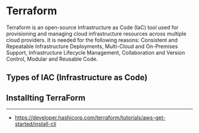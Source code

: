 # Terraform

Terraform is an open-source Infrastructure as Code (IaC) tool used for provisioning and managing cloud infrastructure resources across multiple cloud providers. 
It is needed for the following reasons: Consistent and Repeatable Infrastructure Deployments, Multi-Cloud and On-Premises Support, Infrastructure Lifecycle Management,
Collaboration and Version Control, Modular and Reusable Code. 

## Types of IAC (Infrastructure as Code)

## Installting TerraForm
****************************************
* https://developer.hashicorp.com/terraform/tutorials/aws-get-started/install-cli


